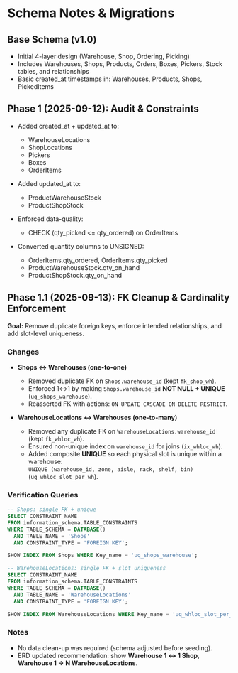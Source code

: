# Schema Notes \& Migrations

## Base Schema (v1.0)

* Initial 4-layer design (Warehouse, Shop, Ordering, Picking)
* Includes Warehouses, Shops, Products, Orders, Boxes, Pickers, Stock tables, and relationships
* Basic created\_at timestamps in: Warehouses, Products, Shops, PickedItems

## Phase 1 (2025-09-12): Audit \& Constraints

* Added created\_at + updated\_at to:

  * WarehouseLocations
  * ShopLocations
  * Pickers
  * Boxes
  * OrderItems

* Added updated\_at to:

  * ProductWarehouseStock
  * ProductShopStock

* Enforced data-quality:

  * CHECK (qty\_picked <= qty\_ordered) on OrderItems

* Converted quantity columns to UNSIGNED:

  * OrderItems.qty\_ordered, OrderItems.qty\_picked
  * ProductWarehouseStock.qty\_on\_hand
  * ProductShopStock.qty\_on\_hand

##

## Phase 1.1 (2025-09-13): FK Cleanup & Cardinality Enforcement

**Goal:** Remove duplicate foreign keys, enforce intended relationships, and add slot-level uniqueness.

### Changes
- **Shops ↔ Warehouses (one-to-one)**
  - Removed duplicate FK on `Shops.warehouse_id` (kept `fk_shop_wh`).
  - Enforced 1↔1 by making `Shops.warehouse_id` **NOT NULL + UNIQUE** (`uq_shops_warehouse`).
  - Reasserted FK with actions: `ON UPDATE CASCADE ON DELETE RESTRICT`.

- **WarehouseLocations ↔ Warehouses (one-to-many)**
  - Removed any duplicate FK on `WarehouseLocations.warehouse_id` (kept `fk_whloc_wh`).
  - Ensured non-unique index on `warehouse_id` for joins (`ix_whloc_wh`).
  - Added composite **UNIQUE** so each physical slot is unique within a warehouse:  
    `UNIQUE (warehouse_id, zone, aisle, rack, shelf, bin)` (`uq_whloc_slot_per_wh`).

### Verification Queries
```sql
-- Shops: single FK + unique
SELECT CONSTRAINT_NAME
FROM information_schema.TABLE_CONSTRAINTS
WHERE TABLE_SCHEMA = DATABASE()
  AND TABLE_NAME = 'Shops'
  AND CONSTRAINT_TYPE = 'FOREIGN KEY';

SHOW INDEX FROM Shops WHERE Key_name = 'uq_shops_warehouse';

-- WarehouseLocations: single FK + slot uniqueness
SELECT CONSTRAINT_NAME
FROM information_schema.TABLE_CONSTRAINTS
WHERE TABLE_SCHEMA = DATABASE()
  AND TABLE_NAME = 'WarehouseLocations'
  AND CONSTRAINT_TYPE = 'FOREIGN KEY';

SHOW INDEX FROM WarehouseLocations WHERE Key_name = 'uq_whloc_slot_per_wh';
```

### Notes
- No data clean-up was required (schema adjusted before seeding).
- ERD updated recommendation: show **Warehouse 1 ↔ 1 Shop**, **Warehouse 1 → N WarehouseLocations**.

